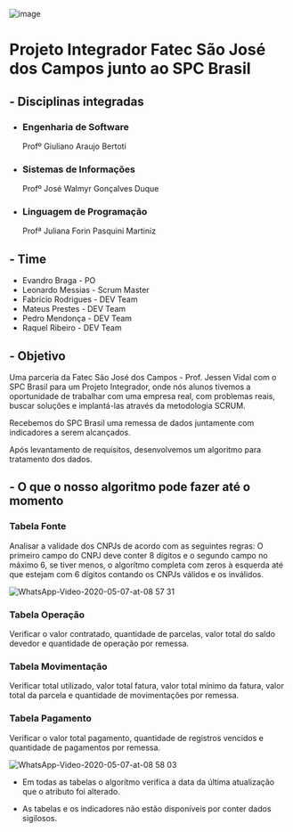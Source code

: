 ![image](https://user-images.githubusercontent.com/57918707/81295850-6e8c7d00-9047-11ea-98ea-f68549174851.png)

# Projeto Integrador Fatec São José dos Campos junto ao SPC Brasil

## - Disciplinas integradas
* ### Engenharia de Software 
  Profº Giuliano Araujo Bertoti
* ### Sistemas de Informações 
  Profº José Walmyr Gonçalves Duque
* ### Linguagem de Programação
  Profª Juliana Forin Pasquini Martiniz

## - Time
* Evandro Braga - PO
* Leonardo Messias - Scrum Master
* Fabrício Rodrigues - DEV Team
* Mateus Prestes - DEV Team
* Pedro Mendonça - DEV Team
* Raquel Ribeiro - DEV Team

## - Objetivo

Uma parceria da Fatec São José dos Campos - Prof. Jessen Vidal com o SPC Brasil para um Projeto Integrador, onde nós alunos tivemos a oportunidade de trabalhar com uma empresa real, com problemas reais, buscar soluções e implantá-las através da metodologia SCRUM.

Recebemos do SPC Brasil uma remessa de dados juntamente com indicadores a serem alcançados.

Após levantamento de requisitos, desenvolvemos um algoritmo para tratamento dos dados.
 
## - O que o nosso algoritmo pode fazer até o momento

### Tabela Fonte

Analisar a validade dos CNPJs de acordo com as seguintes regras:
O primeiro campo do CNPJ deve conter 8 dígitos e o segundo campo no máximo 6, se tiver menos, o algorítmo completa com zeros à esquerda até que estejam com 6 dígitos contando os CNPJs válidos e os inválidos. 

![WhatsApp-Video-2020-05-07-at-08 57 31](https://user-images.githubusercontent.com/57918707/81297010-19516b00-9049-11ea-88c6-dc0d3d72e9cf.gif)

### Tabela Operação
Verificar o valor contratado, quantidade de parcelas, valor total do saldo devedor e quantidade de operação por remessa.

### Tabela Movimentação
Verificar total utilizado, valor total fatura, valor total mínimo da fatura, valor total da parcela e quantidade de movimentações por remessa.

### Tabela Pagamento 
Verificar o valor total pagamento, quantidade de registros vencidos e quantidade de pagamentos por remessa.

![WhatsApp-Video-2020-05-07-at-08 58 03](https://user-images.githubusercontent.com/57918707/81297260-65041480-9049-11ea-98a6-171cdb9a05ab.gif)

* Em todas as tabelas o algorítmo verifica a data da última atualização que o atributo foi alterado.

* As tabelas e os indicadores não estão disponíveis por conter dados sigilosos.

